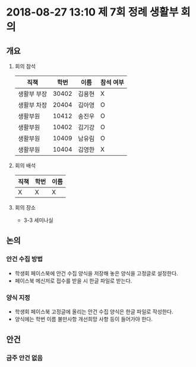 # 2018-08-27 13:10 제 7회 정례 생활부 회의

## 개요
1.  회의 참석

    | 직책                   | 학번  | 이름   | 참석 여부 |
    | ---------------------- | ----- | ------ | --------- |
    | 생활부 부장        | 30402 | 김용현 | X         |
    | 생활부 차장        | 20404 | 김아영 | O         |
    | 생활부원           | 10412 | 송진우 | O         |
    | 생활부원           | 10402 | 김기강 | O         |
    | 생활부원           | 10409 | 남유림 | O         |
    | 생활부원           | 10404 | 김영한 | X         |

2.  회의 배석

    | 직책 | 학번 | 이름 |
    | ---- | ---- | ---- |
    |X     |X     | X    |

3.  회의 장소
    * 3-3 세미나실

## 논의
### 안건 수집 방법
* 학생회 페이스북에 안건 수집 양식을 저장해 놓은 양식을 고정글로 설정한다.
* 페이스북 메신저로 접수를 받을 시 한글 파일로 받는다.

### 양식 지정
* 학생회 페이스북 고정글에 올리는 안건 수집 양식은 한글 파일로 작성한다.
* 양식에는 학번 이름 불만사항 개선희망 사항 등이 들어가야 한다.

## 안건
 ### 금주 안건 없음